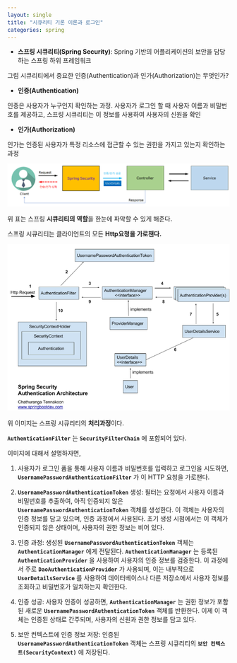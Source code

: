 ```yaml
---
layout: single
title: "시큐리티 기론 이론과 로그인"
categories: spring
---
```


- **스프링 시큐리티(Spring Security)**: Spring 기반의 어플리케이션의 보안을 담당하는 스프링 하위 프레임워크

그럼 시큐리티에서 중요한 인증(Authentication)과 인가(Authorization)는 무엇인가?

- **인증(Authentication)**

인증은 사용자가 누구인지 확인하는 과정. 사용자가 로그인 할 때 사용자 이름과 비밀번호를 제공하고, 스프링 시큐리티는 이 정보를 사용하여 사용자의 신원을 확인

- **인가(Authorization)**

인가는 인증된 사용자가 특정 리소스에 접근할 수 있는 권한을 가지고 있는지 확인하는 과정

![기본로직](/images/security.png)

위 표는 스프링 **시큐리티의 역할**을 한눈에 파악할 수 있게 해준다. 

스프링 시큐리티는 클라이언트의 모든 **Http요청을 가로챈다.**

![처리과정](/images/securityLogic.png)

위 이미지는 스프링 시큐리티의 **처리과정**이다.

**`AuthenticationFilter`** 는 **`SecurityFilterChain`** 에 포함되어 있다.

이미지에 대해서 설명하자면,

1. 사용자가 로그인 폼을 통해 사용자 이름과 비밀번호를 입력하고 로그인을 시도하면, **`UsernamePasswordAuthenticationFilter`** 가 이 HTTP 요청을 가로챈다.

2. **`UsernamePasswordAuthenticationToken`** 생성: 필터는 요청에서 사용자 이름과 비밀번호를 추출하여, 아직 인증되지 않은 **`UsernamePasswordAuthenticationToken`** 객체를 생성한다. 이 객체는 사용자의 인증 정보를 담고 있으며, 인증 과정에서 사용된다. 초기 생성 시점에서는 이 객체가 인증되지 않은 상태이며, 사용자의 권한 정보는 비어 있다.

3. 인증 과정: 생성된 **`UsernamePasswordAuthenticationToken`** 객체는 **`AuthenticationManager`** 에게 전달된다. **`AuthenticationManager`** 는 등록된 **`AuthenticationProvider`** 을 사용하여 사용자의 인증 정보를 검증한다. 이 과정에서 주로 **`DaoAuthenticationProvider`** 가 사용되며, 이는 내부적으로 **`UserDetailsService`** 를 사용하여 데이터베이스나 다른 저장소에서 사용자 정보를 조회하고 비밀번호가 일치하는지 확인한다.

4. 인증 성공: 사용자 인증이 성공하면, **`AuthenticationManager`** 는 권한 정보가 포함된 새로운 **`UsernamePasswordAuthenticationToken`** 객체를 반환한다. 이제 이 객체는 인증된 상태로 간주되며, 사용자의 신원과 권한 정보를 담고 있다.

5. 보안 컨텍스트에 인증 정보 저장: 인증된 **`UsernamePasswordAuthenticationToken`** 객체는 스프링 시큐리티의 **`보안 컨텍스트(SecurityContext)`** 에 저장된다.


